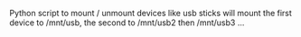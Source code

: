 Python script to mount / unmount devices like usb sticks
will mount the first device to /mnt/usb, the second to /mnt/usb2 then /mnt/usb3 ...
